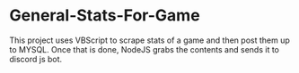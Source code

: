 # General-Stats-For-Game

This project uses VBScript to scrape stats of a game and then post them up to MYSQL. 
Once that is done, NodeJS grabs the contents and sends it to discord js bot.

